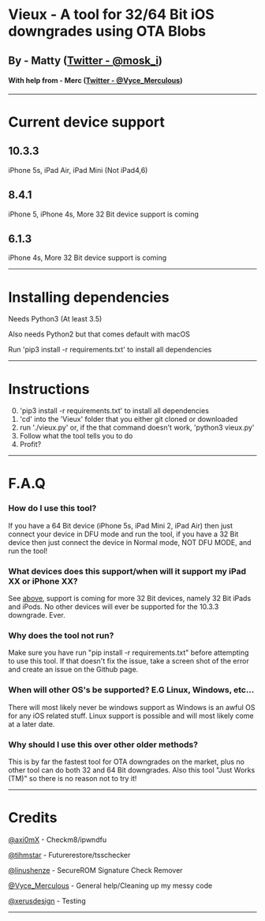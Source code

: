# Vieux - A tool for 32/64 Bit iOS downgrades using OTA Blobs

## By - Matty ([Twitter - @mosk_i](https://twitter.com/mosk_i))
#### With help from - Merc ([Twitter - @Vyce_Merculous](https://twitter.com/Vyce_Merculous))


-----------------
# Current device support

## 10.3.3
iPhone 5s, iPad Air, iPad Mini (Not iPad4,6)

## 8.4.1
iPhone 5, iPhone 4s, More 32 Bit device support is coming

## 6.1.3
iPhone 4s, More 32 Bit device support is coming

-----------------
# Installing dependencies

Needs Python3 (At least 3.5)

Also needs Python2 but that comes default with macOS

Run 'pip3 install -r requirements.txt' to install all dependencies

-----------------
# Instructions

0. 'pip3 install -r requirements.txt' to install all dependencies
1. 'cd' into the 'Vieux' folder that you either git cloned or downloaded
2. run './vieux.py' or, if the that command doesn't work, 'python3 vieux.py'
3. Follow what the tool tells you to do
4. Profit?
-----------------
# F.A.Q
### How do I use this tool?
If you have a 64 Bit device (iPhone 5s, iPad Mini 2, iPad Air) then just connect your device in DFU mode and run the tool, if you have a 32 Bit device then just connect the device in Normal mode, NOT DFU MODE, and run the tool!

### What devices does this support/when will it support my iPad XX or iPhone XX?
See [above](#current-device-support), support is coming for more 32 Bit devices, namely 32 Bit iPads and iPods. No other devices will ever be supported for the 10.3.3 downgrade. Ever.

### Why does the tool not run?
Make sure you have run "pip install -r requirements.txt" before attempting to use this tool. If that doesn't fix the issue, take a screen shot of the error and create an issue on the Github page.

### When will other OS's be supported? E.G Linux, Windows, etc...
There will most likely never be windows support as Windows is an awful OS for any iOS related stuff. Linux support is possible and will most likely come at a later date.

### Why should I use this over other older methods?
This is by far the fastest tool for OTA downgrades on the market, plus no other tool can do both 32 and 64 Bit downgrades. Also this tool "Just Works (TM)" so there is no reason not to try it!

-----------------
# Credits

[@axi0mX](https://twitter.com/axi0mX) - Checkm8/ipwndfu

[@tihmstar](https://twitter.com/tihmstar) - Futurerestore/tsschecker

[@linushenze](https://twitter.com/LinusHenze) - SecureROM Signature Check Remover

[@Vyce_Merculous](https://twitter.com/Vyce_Merculous) - General help/Cleaning up my messy code

[@xerusdesign](https://twitter.com/xerusdesign) - Testing

-----------------